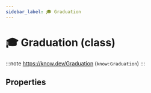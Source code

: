 ```yaml
---
sidebar_label: 🎓 Graduation
---
```


# 🎓 Graduation (class)

:::note
https://know.dev/Graduation
(`know:Graduation`)
:::

## Properties
